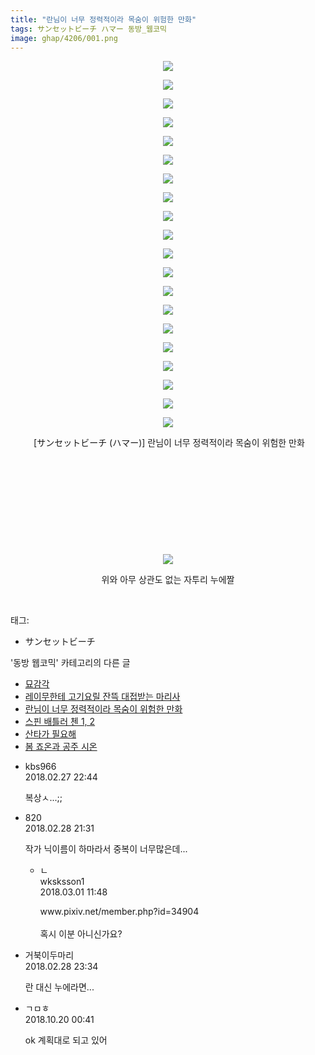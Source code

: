```yaml
---
title: "란님이 너무 정력적이라 목숨이 위험한 만화"
tags: サンセットビーチ ハマー 동방_웹코믹
image: ghap/4206/001.png
---
```

<div class="article">
<p style="text-align: center; clear: none; float: none;"><img src="{{ site.nasurl }}/ghap/4206/001.png"/></p>
<p style="text-align: center; clear: none; float: none;"><img src="{{ site.nasurl }}/ghap/4206/002.png"/></p>
<p style="text-align: center; clear: none; float: none;"><img src="{{ site.nasurl }}/ghap/4206/003.png"/></p>
<p style="text-align: center; clear: none; float: none;"><img src="{{ site.nasurl }}/ghap/4206/004.png"/></p>
<p style="text-align: center; clear: none; float: none;"><img src="{{ site.nasurl }}/ghap/4206/005.png"/></p>
<p style="text-align: center; clear: none; float: none;"><img src="{{ site.nasurl }}/ghap/4206/006.png"/></p>
<p style="text-align: center; clear: none; float: none;"><img src="{{ site.nasurl }}/ghap/4206/007.png"/></p>
<p style="text-align: center; clear: none; float: none;"><img src="{{ site.nasurl }}/ghap/4206/008.png"/></p>
<p style="text-align: center; clear: none; float: none;"><img src="{{ site.nasurl }}/ghap/4206/009.png"/></p>
<p style="text-align: center; clear: none; float: none;"><img src="{{ site.nasurl }}/ghap/4206/010.png"/></p>
<p style="text-align: center; clear: none; float: none;"><img src="{{ site.nasurl }}/ghap/4206/011.png"/></p>
<p style="text-align: center; clear: none; float: none;"><img src="{{ site.nasurl }}/ghap/4206/012.png"/></p>
<p style="text-align: center; clear: none; float: none;"><img src="{{ site.nasurl }}/ghap/4206/013.jpg"/></p>
<p style="text-align: center; clear: none; float: none;"><img src="{{ site.nasurl }}/ghap/4206/014.png"/></p>
<p style="text-align: center; clear: none; float: none;"><img src="{{ site.nasurl }}/ghap/4206/015.png"/></p>
<p style="text-align: center; clear: none; float: none;"><img src="{{ site.nasurl }}/ghap/4206/016.png"/></p>
<p style="text-align: center; clear: none; float: none;"><img src="{{ site.nasurl }}/ghap/4206/017.png"/></p>
<p style="text-align: center; clear: none; float: none;"><img src="{{ site.nasurl }}/ghap/4206/018.png"/></p>
<p style="text-align: center; clear: none; float: none;"><img src="{{ site.nasurl }}/ghap/4206/019.png"/></p>
<p style="text-align: center; clear: none; float: none;"><img src="{{ site.nasurl }}/ghap/4206/020.png"/></p>
<p style="text-align: center; clear: none; float: none;"> [サンセットビーチ (ハマー)] 란님이 너무 정력적이라 목숨이 위험한 만화</p>
<p style="text-align: center; clear: none; float: none;"><br/></p>
<p style="text-align: center; clear: none; float: none;"><br/></p>
<p style="text-align: center; clear: none; float: none;"><br/></p>
<p style="text-align: center; clear: none; float: none;"><br/></p>
<p style="text-align: center; clear: none; float: none;"><br/></p>
<p style="text-align: center; clear: none; float: none;"><img src="{{ site.nasurl }}/ghap/4206/021.png"/></p>
<p style="text-align: center; clear: none; float: none;">위와 아무 상관도 없는 자투리 누에짤</p>
<p><br/></p>
</div><div class="tagTrail">
<p>태그: </p>
<ul>
<li>サンセットビーチ</li>
</ul>
</div><div class="another">
<p>'동방 웹코믹' 카테고리의 다른 글</p>
<ul>
<li><a href="/2018-03-17-ghap_4233">묘감각</a></li>
<li><a href="/2018-02-27-ghap_4207">레이무한테 고기요릴 잔뜩 대접받는 마리사</a></li>
<li><a href="/2018-02-27-ghap_4206">란님이 너무 정력적이라 목숨이 위험한 만화</a></li>
<li><a href="/2018-02-20-ghap_4200">스핀 배틀러 첸 1, 2</a></li>
<li><a href="/2018-02-10-ghap_4184">산타가 필요해</a></li>
<li><a href="/2018-02-10-ghap_4183">봄 죠온과 공주 시온</a></li>
</ul>
</div><div class="cb_module cb_fluid">
<div class="cb_wrt cb_profile">
<div class="comment">
<ul>
<li class="cb_thumb_off" id="comment15208368">
<div class="cb_comment_area">
<div class="cb_info_area">
<div class="cb_section">
<span class="cb_nick_name">kbs966</span>
</div>
<div class="cb_section">
<span class="cb_date">2018.02.27 22:44 </span>
</div>
</div>
<div class="cb_dsc_comment">
<p class="cb_dsc">
											복상ㅅ...;;
										</p>
</div>
</div></li>
<li class="cb_thumb_off" id="comment15209216">
<div class="cb_comment_area">
<div class="cb_info_area">
<div class="cb_section">
<span class="cb_nick_name">820</span>
</div>
<div class="cb_section">
<span class="cb_date">2018.02.28 21:31 </span>
</div>
</div>
<div class="cb_dsc_comment">
<p class="cb_dsc">
											작가 닉이름이 하마라서 중복이 너무많은데...
										</p>
</div>
<ul>
<li class="cb_thumb_off" id="comment15209718">
<span class="cb_bu_subnode">ㄴ</span>
<div class="cb_comment_area">
<div class="cb_info_area">
<div class="cb_section">
<span class="cb_nick_name">wksksson1</span>
</div>
<div class="cb_section">
<span class="cb_date">2018.03.01 11:48 </span>
</div>
</div>
<div class="cb_dsc_comment">
<p class="cb_dsc">
																www.pixiv.net/member.php?id=34904<br/>
<br/>
혹시 이분 아니신가요?
															</p>
</div>
</div>
</li>
</ul>
</div></li>
<li class="cb_thumb_off" id="comment15209316">
<div class="cb_comment_area">
<div class="cb_info_area">
<div class="cb_section">
<span class="cb_nick_name">거북이두마리</span>
</div>
<div class="cb_section">
<span class="cb_date">2018.02.28 23:34 </span>
</div>
</div>
<div class="cb_dsc_comment">
<p class="cb_dsc">
											란 대신 누에라면...
										</p>
</div>
</div></li>
<li class="cb_thumb_off" id="comment15358539">
<div class="cb_comment_area">
<div class="cb_info_area">
<div class="cb_section">
<span class="cb_nick_name">ㄱㅁㅎ</span>
</div>
<div class="cb_section">
<span class="cb_date">2018.10.20 00:41 </span>
</div>
</div>
<div class="cb_dsc_comment">
<p class="cb_dsc">
											ok 계획대로 되고 있어
										</p>
</div>
</div></li>
</ul>
</div>
</div><!-- commentList close -->
</div>